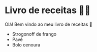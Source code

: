# Livro de receitas 👨‍🍳



Olá! Bem vindo ao meu livro de receitas 👏

- Strogonoff de frango
- Pavê
- Bolo cenoura

